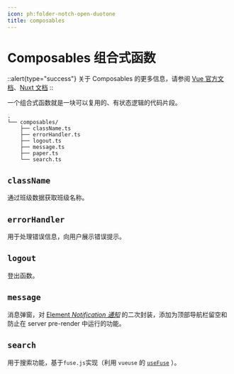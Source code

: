 ```yaml
---
icon: ph:folder-notch-open-duotone
title: composables
---
```


# Composables 组合式函数

::alert{type="success"}
关于 Composables 的更多信息，请参阅 [Vue 官方文档](https://cn.vuejs.org/guide/reusability/composables.html)、[Nuxt 文档](https://nuxt.com/docs/guide/directory-structure/composables)
::

一个组合式函数就是一块可以复用的、有状态逻辑的代码片段。

```
.
└── composables/
    ├── className.ts
    ├── errorHandler.ts
    ├── logout.ts
    ├── message.ts
    ├── paper.ts
    └── search.ts
```

## `className`

通过班级数据获取班级名称。

## `errorHandler`

用于处理错误信息，向用户展示错误提示。

## `logout`

登出函数。

## `message`

消息弹窗，对 [Element *Notification 通知*](https://element-plus.org/zh-CN/component/notification.html) 的二次封装，添加为顶部导航栏留空和防止在 server pre-render 中运行的功能。

## `search`

用于搜索功能，基于`fuse.js`实现（利用 `vueuse` 的 [`useFuse`](https://vueuse.org/integrations/usefuse/) ）。
